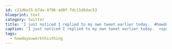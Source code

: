 ```yaml
---
id: c21d6e15-b7da-4796-ad8f-7dc11d6dac53
blueprint: text
category: twitter
title: 'I just noticed I replied to my own tweet earlier today.  #howdoyouworkthisthing'
caption: 'I just noticed I replied to my own tweet earlier today.  <span class="hashtag hashtag_local">#<a href="http://tweettemp.darylchymko.ca/?tag=howdoyouworkthisthing">howdoyouworkthisthing</a>'
tags:
  - howdoyouworkthisthing
---
```

